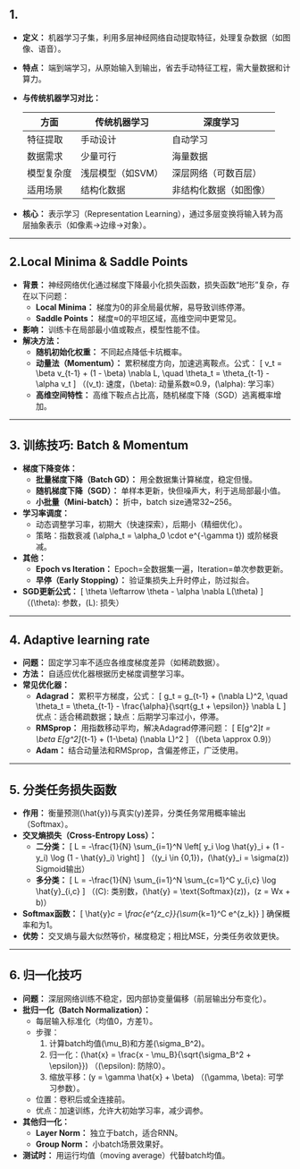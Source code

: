 ## 1. 

- **定义：** 机器学习子集，利用多层神经网络自动提取特征，处理复杂数据（如图像、语音）。

- **特点：** 端到端学习，从原始输入到输出，省去手动特征工程，需大量数据和计算力。

- **与传统机器学习对比：**

  | 方面       | 传统机器学习      | 深度学习               |
  | ---------- | ----------------- | ---------------------- |
  | 特征提取   | 手动设计          | 自动学习               |
  | 数据需求   | 少量可行          | 海量数据               |
  | 模型复杂度 | 浅层模型（如SVM） | 深层网络（可数百层）   |
  | 适用场景   | 结构化数据        | 非结构化数据（如图像） |

- **核心：** 表示学习（Representation Learning），通过多层变换将输入转为高层抽象表示（如像素→边缘→对象）。

------

## 2.Local Minima & Saddle Points

- **背景：** 神经网络优化通过梯度下降最小化损失函数，损失函数“地形”复杂，存在以下问题：
  - **Local Minima：** 梯度为0的非全局最优解，易导致训练停滞。
  - **Saddle Points：** 梯度≈0的平坦区域，高维空间中更常见。
- **影响：** 训练卡在局部最小值或鞍点，模型性能不佳。
- **解决方法：**
  - **随机初始化权重：** 不同起点降低卡坑概率。
  - **动量法（Momentum）：** 累积梯度方向，加速逃离鞍点。公式：
    [ v_t = \beta v_{t-1} + (1 - \beta) \nabla L, \quad \theta_t = \theta_{t-1} - \alpha v_t ] （(v_t): 速度，(\beta): 动量系数≈0.9，(\alpha): 学习率）
  - **高维空间特性：** 高维下鞍点占比高，随机梯度下降（SGD）逃离概率增加。

------

## 3. 训练技巧: Batch & Momentum

- **梯度下降变体：**
  - **批量梯度下降（Batch GD）：** 用全数据集计算梯度，稳定但慢。
  - **随机梯度下降（SGD）：** 单样本更新，快但噪声大，利于逃局部最小值。
  - **小批量（Mini-batch）：** 折中，batch size通常32~256。
- **学习率调度：**
  - 动态调整学习率，初期大（快速探索），后期小（精细优化）。
  - 策略：指数衰减 (\alpha_t = \alpha_0 \cdot e^{-\gamma t}) 或阶梯衰减。
- **其他：**
  - **Epoch vs Iteration：** Epoch=全数据集一遍，Iteration=单次参数更新。
  - **早停（Early Stopping）：** 验证集损失上升时停止，防过拟合。
- **SGD更新公式：**
  [ \theta \leftarrow \theta - \alpha \nabla L(\theta) ] （(\theta): 参数，(L): 损失）

------

## 4. Adaptive learning rate

- **问题：** 固定学习率不适应各维度梯度差异（如稀疏数据）。
- **方法：** 自适应优化器根据历史梯度调整学习率。
- **常见优化器：**
  - **Adagrad：** 累积平方梯度，公式：
    [ g_t = g_{t-1} + (\nabla L)^2, \quad \theta_t = \theta_{t-1} - \frac{\alpha}{\sqrt{g_t + \epsilon}} \nabla L ] 优点：适合稀疏数据；缺点：后期学习率过小，停滞。
  - **RMSprop：** 用指数移动平均，解决Adagrad停滞问题：
    [ E[g^2]*t = \beta E[g^2]*{t-1} + (1-\beta) (\nabla L)^2 ] （(\beta \approx 0.9)）
  - **Adam：** 结合动量法和RMSprop，含偏差修正，广泛使用。

------

## 5. 分类任务损失函数

- **作用：** 衡量预测(\hat{y})与真实(y)差异，分类任务常用概率输出（Softmax）。
- **交叉熵损失（Cross-Entropy Loss）：**
  - **二分类：**
    [ L = -\frac{1}{N} \sum_{i=1}^N \left[ y_i \log \hat{y}_i + (1 - y_i) \log (1 - \hat{y}_i) \right] ] （(y_i \in {0,1})，(\hat{y}_i = \sigma(z)) Sigmoid输出）
  - **多分类：**
    [ L = -\frac{1}{N} \sum_{i=1}^N \sum_{c=1}^C y_{i,c} \log \hat{y}_{i,c} ] （(C): 类别数，(\hat{y} = \text{Softmax}(z))，(z = Wx + b)）
- **Softmax函数：**
  [ \hat{y}*c = \frac{e^{z_c}}{\sum*{k=1}^C e^{z_k}} ] 确保概率和为1。
- **优势：** 交叉熵与最大似然等价，梯度稳定；相比MSE，分类任务收敛更快。

------

## 6. 归一化技巧

- **问题：** 深层网络训练不稳定，因内部协变量偏移（前层输出分布变化）。
- **批归一化（Batch Normalization）：**
  - 每层输入标准化（均值0，方差1）。
  - 步骤：
    1. 计算batch均值(\mu_B)和方差(\sigma_B^2)。
    2. 归一化：(\hat{x} = \frac{x - \mu_B}{\sqrt{\sigma_B^2 + \epsilon}}) （(\epsilon): 防除0）。
    3. 缩放平移：(y = \gamma \hat{x} + \beta) （(\gamma, \beta): 可学习参数）。
  - 位置：卷积后或全连接前。
  - 优点：加速训练，允许大初始学习率，减少调参。
- **其他归一化：**
  - **Layer Norm：** 独立于batch，适合RNN。
  - **Group Norm：** 小batch场景效果好。
- **测试时：** 用运行均值（moving average）代替batch均值。

